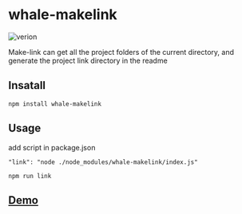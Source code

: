 # whale-makelink
![verion](https://img.shields.io/badge/npm-1.0.8-brightgreen.svg)

Make-link can get all the project folders of the current directory, and generate the project link directory in the readme


## Insatall
```
npm install whale-makelink
```

## Usage
add script in package.json
```
"link": "node ./node_modules/whale-makelink/index.js"
```

```
npm run link
```

## [Demo](https://dev.tencent.com/u/whalexplorer/p/prototype/git/blob/master/README.md)
